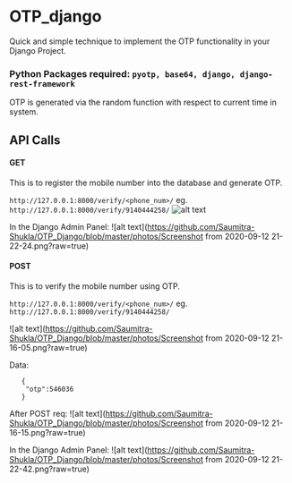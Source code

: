 # OTP_django
Quick and simple technique to implement the OTP functionality in your Django Project.

### Python Packages required: ```pyotp, base64, django, django-rest-framework```
OTP is generated via the random function with respect to current time in system.

## API Calls

#### GET 
This is to register the mobile number into the database and generate OTP.

```http://127.0.0.1:8000/verify/<phone_num>/```
eg.
```http://127.0.0.1:8000/verify/9140444258/```
![alt text](https://github.com/Saumitra-Shukla/OTP_Django/blob/master/photos/Screenshot-from-2020-09-12-21-07-19.png?raw=true)

In the Django Admin Panel:
![alt text](https://github.com/Saumitra-Shukla/OTP_Django/blob/master/photos/Screenshot from 2020-09-12 21-22-24.png?raw=true)


#### POST
This is to verify the mobile number using OTP.

```http://127.0.0.1:8000/verify/<phone_num>/```
eg.
```http://127.0.0.1:8000/verify/9140444258/```

![alt text](https://github.com/Saumitra-Shukla/OTP_Django/blob/master/photos/Screenshot from 2020-09-12 21-16-05.png?raw=true)

Data: 
```
   {
    "otp":546036
   }
```

After POST req:
![alt text](https://github.com/Saumitra-Shukla/OTP_Django/blob/master/photos/Screenshot from 2020-09-12 21-16-15.png?raw=true)

In the Django Admin Panel:
![alt text](https://github.com/Saumitra-Shukla/OTP_Django/blob/master/photos/Screenshot from 2020-09-12 21-22-42.png?raw=true)



